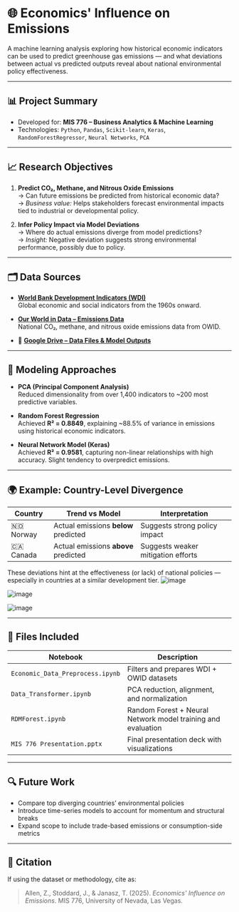 # 🌐 Economics' Influence on Emissions

A machine learning analysis exploring how historical economic indicators can be used to predict greenhouse gas emissions — and what deviations between actual vs predicted outputs reveal about national environmental policy effectiveness.

---

## 📊 Project Summary

- Developed for: **MIS 776 – Business Analytics & Machine Learning**
- Technologies: `Python`, `Pandas`, `Scikit-learn`, `Keras`, `RandomForestRegressor`, `Neural Networks`, `PCA`

---

## 📈 Research Objectives

1. **Predict CO₂, Methane, and Nitrous Oxide Emissions**  
   → Can future emissions be predicted from historical economic data?  
   → *Business value:* Helps stakeholders forecast environmental impacts tied to industrial or developmental policy.

2. **Infer Policy Impact via Model Deviations**  
   → Where do actual emissions diverge from model predictions?  
   → *Insight:* Negative deviation suggests strong environmental performance, possibly due to policy.

---

## 🗂️ Data Sources

- **[World Bank Development Indicators (WDI)](https://databank.worldbank.org/source/world-development-indicators)**  
  Global economic and social indicators from the 1960s onward.

- **[Our World in Data – Emissions Data](https://github.com/owid/co2-data)**  
  National CO₂, methane, and nitrous oxide emissions data from OWID.

- 🔗 **[Google Drive – Data Files & Model Outputs](https://drive.google.com/drive/folders/1kFK9Vu5M1jHPjHA3hrTxJG3SwX5lsYZ5?usp=sharing)**

---

## 🧠 Modeling Approaches

- **PCA (Principal Component Analysis)**  
  Reduced dimensionality from over 1,400 indicators to ~200 most predictive variables.

- **Random Forest Regression**  
  Achieved **R² = 0.8849**, explaining ~88.5% of variance in emissions using historical economic indicators.

- **Neural Network Model (Keras)**  
  Achieved **R² = 0.9581**, capturing non-linear relationships with high accuracy. Slight tendency to overpredict emissions.

---

## 🌍 Example: Country-Level Divergence

| Country | Trend vs Model | Interpretation |
|---------|----------------|----------------|
| 🇳🇴 Norway | Actual emissions **below** predicted | Suggests strong policy impact |
| 🇨🇦 Canada | Actual emissions **above** predicted | Suggests weaker mitigation efforts |

These deviations hint at the effectiveness (or lack) of national policies — especially in countries at a similar development tier.
![image](https://github.com/user-attachments/assets/8beb55f6-c513-4b34-938c-7270f4fc172e)

![image](https://github.com/user-attachments/assets/72907ba7-1b1f-45ff-a73b-e8bb5406cfe5)

![image](https://github.com/user-attachments/assets/ef72c019-7083-488f-94f1-990cc4cc6f07)

---

## 📎 Files Included

| Notebook | Description |
|----------|-------------|
| `Economic_Data_Preprocess.ipynb` | Filters and prepares WDI + OWID datasets |
| `Data_Transformer.ipynb` | PCA reduction, alignment, and normalization |
| `RDMForest.ipynb` | Random Forest + Neural Network model training and evaluation |
| `MIS 776 Presentation.pptx` | Final presentation deck with visualizations |

---

## 🔍 Future Work

- Compare top diverging countries’ environmental policies  
- Introduce time-series models to account for momentum and structural breaks  
- Expand scope to include trade-based emissions or consumption-side metrics  

---

## 🧾 Citation

If using the dataset or methodology, cite as:  
> Allen, Z., Stoddard, J., & Janasz, T. (2025). *Economics' Influence on Emissions*. MIS 776, University of Nevada, Las Vegas.

